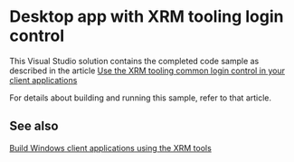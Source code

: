 # Desktop app with XRM tooling login control

This Visual Studio solution contains the completed code sample as described in the article [Use the XRM tooling common login control in your client applications](https://learn.microsoft.com/power-apps/developer/data-platform/xrm-tooling/use-xrm-tooling-common-login-control-client-applications)

For details about building and running this sample, refer to that article.

## See also

[Build Windows client applications using the XRM tools](https://learn.microsoft.com/power-apps/developer/data-platform/xrm-tooling/build-windows-client-applications-xrm-tools)